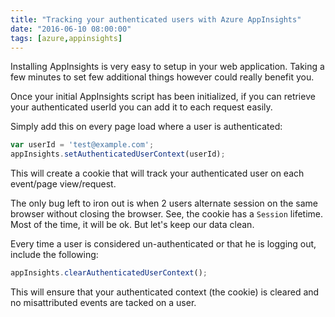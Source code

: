 ```yaml
---
title: "Tracking your authenticated users with Azure AppInsights"
date: "2016-06-10 08:00:00"
tags: [azure,appinsights]
---
```


Installing AppInsights is very easy to setup in your web application. Taking a few minutes to set few additional things however could really benefit you.

Once your initial AppInsights script has been initialized, if you can retrieve your authenticated userId you can add it to each request easily.

Simply add this on every page load where a user is authenticated:

```javascript
var userId = 'test@example.com';
appInsights.setAuthenticatedUserContext(userId);
```

This will create a cookie that will track your authenticated user on each event/page view/request.

The only bug left to iron out is when 2 users alternate session on the same browser without closing the browser. See, the cookie has a `Session` lifetime. Most of the time, it will be ok. But let's keep our data clean.

Every time a user is considered un-authenticated or that he is logging out, include the following:

```javascript
appInsights.clearAuthenticatedUserContext();
```

This will ensure that your authenticated context (the cookie) is cleared and no misattributed events are tacked on a user.
